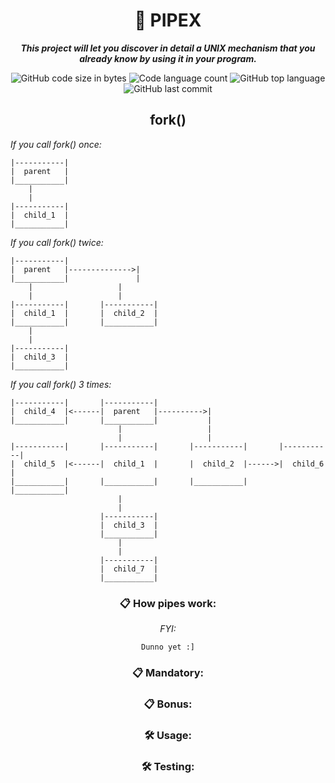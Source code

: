 <h1 align="center">
	📖 PIPEX
</h1>
<p align="center">
	<b><i>This project will let you discover in detail a UNIX mechanism that you already know
by using it in your program.</i></b><br>
</p>

<p align="center">
	<img alt="GitHub code size in bytes" src="https://img.shields.io/github/languages/code-size/zstenger93/pipex?color=lightblue" />
	<img alt="Code language count" src="https://img.shields.io/github/languages/count/zstenger93/pipex?color=yellow" />
	<img alt="GitHub top language" src="https://img.shields.io/github/languages/top/zstenger93/pipex?color=blue" />
	<img alt="GitHub last commit" src="https://img.shields.io/github/last-commit/zstenger93/pipex?color=green" />
</p>
<h2 align=center>fork()</h2>
<p align=center>


_If you call fork() once:_

	|-----------|
	|  parent   |
	|___________|
		|
		|
	|-----------|
	|  child_1  |
	|___________|

_If you call fork() twice:_

	|-----------|
	|  parent   |-------------->|
	|___________|               |
		|                   |
		|                   |
	|-----------|       |-----------|
	|  child_1  |       |  child_2  |
	|___________|       |___________|
		|
		|
	|-----------|
	|  child_3  |       
	|___________|

_If you call fork() 3 times:_

	|-----------|       |-----------|
	|  child_4  |<------|  parent   |---------->|
	|___________|       |___________|           |
	                    	|                   |
	                    	|                   |
	|-----------|       |-----------|       |-----------|       |-----------|
	|  child_5  |<------|  child_1  |       |  child_2  |------>|  child_6  |
	|___________|       |___________|       |___________|       |___________|
	                    	|
	                    	|
	                    |-----------|
	                    |  child_3  |
	                    |___________|
	                    	|
	                    	|
	                    |-----------|
	                    |  child_7  |
	                    |___________|
</p>
<div align=center>

### 📋 How pipes work:
_FYI:_

	Dunno yet :]

### 📋 Mandatory:

### 📋 Bonus:

### 🛠️ Usage:

### 🛠️ Testing:
</div>